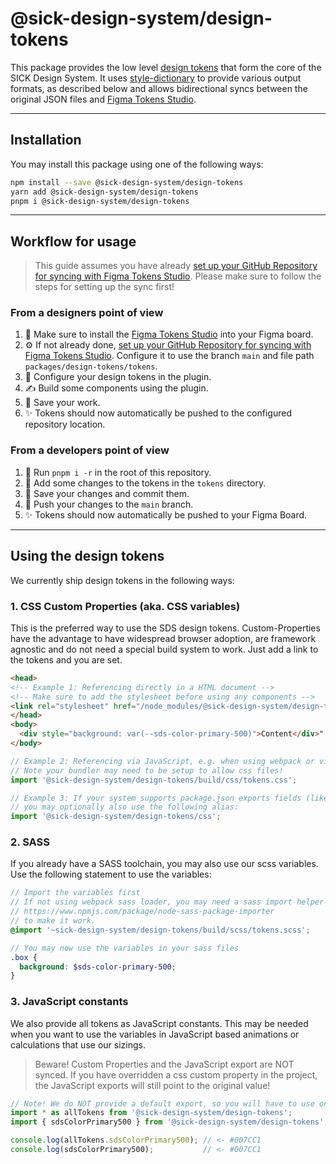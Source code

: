 # @sick-design-system/design-tokens

This package provides the low level [design tokens](https://www.invisionapp.com/inside-design/design-tokens/) that form the core of the SICK Design System. It uses [style-dictionary](https://amzn.github.io/style-dictionary) to provide various output formats, as described below and allows bidirectional syncs between the original JSON files and [Figma Tokens Studio](https://tokens.studio/).

---

## Installation

You may install this package using one of the following ways:

```bash
npm install --save @sick-design-system/design-tokens
yarn add @sick-design-system/design-tokens
pnpm i @sick-design-system/design-tokens
```

---

## Workflow for usage

> This guide assumes you have already [set up your GitHub Repository for syncing with Figma Tokens Studio](https://docs.tokens.studio/sync/github). Please make sure to follow the steps for setting up the sync first!

### From a designers point of view

1. 🌟 Make sure to install the [Figma Tokens Studio](https://tokens.studio/) into your Figma board.
2. ⚙️ If not already done, [set up your GitHub Repository for syncing with Figma Tokens Studio](https://docs.tokens.studio/sync/github). Configure it to use the branch `main` and file path `packages/design-tokens/tokens`.  
2. 🎨 Configure your design tokens in the plugin.
3. ✍️ Build some components using the plugin.
4. 💾 Save your work.
5. ✨ Tokens should now automatically be pushed to the configured repository location.

### From a developers point of view

1. 🌟 Run `pnpm i -r` in the root of this repository.
2. 🎨 Add some changes to the tokens in the `tokens` directory.
3. 💾 Save your changes and commit them.
4. 🚀 Push your changes to the `main` branch.
5. ✨ Tokens should now automatically be pushed to your Figma Board.

---

## Using the design tokens

We currently ship design tokens in the following ways:

### 1. CSS Custom Properties (aka. CSS variables)

This is the preferred way to use the SDS design tokens. Custom-Properties have the advantage to have widespread browser adoption, are framework agnostic and do not need a special build system to work. Just add a link to the tokens and you are set.

```html
<head>
<!-- Example 1: Referencing directly in a HTML document -->
<!-- Make sure to add the stylesheet before using any components -->
<link rel="stylesheet" href="/node_modules/@sick-design-system/design-tokens/build/css/tokens.css" />
</head>
<body>
  <div style="background: var(--sds-color-primary-500)">Content</div>"
</body>
```

```javascript
// Example 2: Referencing via JavaScript, e.g. when using webpack or vite
// Note your bundler may need to be setup to allow css files!
import '@sick-design-system/design-tokens/build/css/tokens.css';

// Example 3: If your system supports package.json exports fields (like vite does),
// you may optionally also use the following alias:
import '@sick-design-system/design-tokens/css';
```

### 2. SASS

If you already have a SASS toolchain, you may also use our scss variables. Use the following statement to use the variables:

```scss
// Import the variables first
// If not using webpack sass loader, you may need a sass import helper like
// https://www.npmjs.com/package/node-sass-package-importer
// to make it work.
@import '~sick-design-system/design-tokens/build/scss/tokens.scss';

// You may now use the variables in your sass files
.box {
  background: $sds-color-primary-500;
}
```

### 3. JavaScript constants

We also provide all tokens as JavaScript constants. This may be needed when you want to use the variables in JavaScript based animations or calculations that use our sizings.

> Beware! Custom Properties and the JavaScript export are NOT synced.
> If you have overridden a css custom property in the project, the JavaScript exports will still point to the original value!

```javascript
// Note! We do NOT provide a default export, so you will have to use one of the syntaxes below to import a token.
import * as allTokens from '@sick-design-system/design-tokens';
import { sdsColorPrimary500 } from '@sick-design-system/design-tokens';

console.log(allTokens.sdsColorPrimary500); // <- #007CC1
console.log(sdsColorPrimary500);           // <- #007CC1
```

